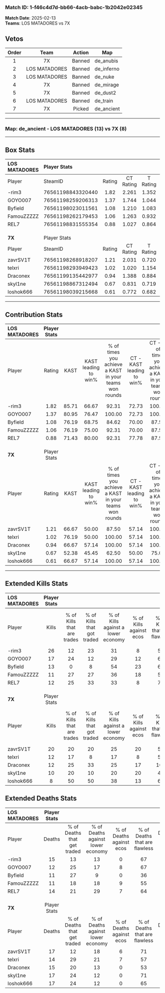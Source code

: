 ### Match ID: 1-f46c4d7d-bb66-4acb-babc-1b2042e02345  
**Match Date**: 2025-02-13  
**Teams**: LOS MATADORES vs 7X  

## Vetos  

| Order | Team | Action | Map |
| :---: | :--: | :----: | --- |
| 1 | 7X | Banned | de_anubis |
| 2 | LOS MATADORES | Banned | de_inferno |
| 3 | LOS MATADORES | Banned | de_nuke |
| 4 | 7X | Banned | de_mirage |
| 5 | 7X | Banned | de_dust2 |
| 6 | LOS MATADORES | Banned | de_train |
| 7 | 7X | Picked | de_ancient |

---  

### **Map**: de_ancient - LOS MATADORES (13) vs 7X (8)  
---  

## Box Stats  

| **LOS MATADORES** | Player Stats      |        |           |          |       |       |       |         |        |      |     |
| :- | :- | :-: | :-: | :-: | :-: | :-: | :-: | :-: | :-: | :-: | :-: |
| Player            | SteamID           | Rating | CT Rating | T Rating | KAST  |  ADR  | Kills | Assists | Deaths | K/D  | HS% |
| -rim3             | 76561198843320440 |  1.82  |   2.261   |  1.352   | 85.71 | 129.1 |  26   |    6    |   15   | 1.73 | 65  |
| GOYO007           | 76561198259206313 |  1.37  |   1.744   |  1.044   | 80.95 | 88.3  |  17   |    8    |   12   | 1.42 | 47  |
| Byfield           | 76561198023011561 |  1.08  |   1.210   |  1.083   | 76.19 | 61.0  |  13   |    2    |   11   | 1.18 | 38  |
| FamouZZZZZ        | 76561198262179453 |  1.06  |   1.263   |  0.932   | 76.19 | 74.0  |  11   |    6    |   11   | 1.00 | 36  |
| REL7              | 76561198831555354 |  0.88  |   1.027   |  0.864   | 71.43 | 46.9  |  12   |    2    |   14   | 0.86 | 58  |
|                   |                   |        |           |          |       |       |       |         |        |      |     |
|                   |                   |        |           |          |       |       |       |         |        |      |     |
|                   |                   |        |           |          |       |       |       |         |        |      |     |
| **7X**            | Player Stats      |        |           |          |       |       |       |         |        |      |     |
| Player            | SteamID           | Rating | CT Rating | T Rating | KAST  |  ADR  | Kills | Assists | Deaths | K/D  | HS% |
| zavrSV1T          | 76561198268918207 |  1.21  |   2.031   |  0.720   | 66.67 | 84.4  |  20   |    1    |   17   | 1.18 | 50  |
| telxri            | 76561198293949423 |  1.02  |   1.020   |  1.154   | 76.19 | 73.5  |  12   |    6    |   14   | 0.86 | 66  |
| Draconex          | 76561199135442977 |  0.94  |   1.388   |  0.884   | 66.67 | 78.5  |  12   |    6    |   15   | 0.80 | 66  |
| skyl1ne           | 76561198867312494 |  0.67  |   0.831   |  0.719   | 52.38 | 65.0  |  10   |    7    |   17   | 0.59 | 60  |
| loshok666         | 76561198039215668 |  0.61  |   0.772   |  0.682   | 66.67 | 46.2  |   8   |    3    |   17   | 0.47 | 62  |
---  

## Contribution Stats  

| **LOS MATADORES** | Player Stats |       |                      |                                                        |                           |                                                             |                          |                                                            |
| :- | :-: | :-: | :-: | :-: | :-: | :-: | :-: | :-: |
| Player            |    Rating    | KAST  | KAST leading to win% | % of times you achieve a KAST in your teams won rounds | CT - KAST leading to win% | CT - % of times you achieve a KAST in your teams won rounds | T - KAST leading to win% | T - % of times you achieve a KAST in your teams won rounds |
| -rim3             |     1.82     | 85.71 |        66.67         |                         92.31                          |           72.73           |                           100.00                            |          57.14           |                           80.00                            |
| GOYO007           |     1.37     | 80.95 |        76.47         |                         100.00                         |           72.73           |                           100.00                            |          83.33           |                           100.00                           |
| Byfield           |     1.08     | 76.19 |        68.75         |                         84.62                          |           70.00           |                            87.50                            |          66.67           |                           80.00                            |
| FamouZZZZZ        |     1.06     | 76.19 |        75.00         |                         92.31                          |           70.00           |                            87.50                            |          83.33           |                           100.00                           |
| REL7              |     0.88     | 71.43 |        80.00         |                         92.31                          |           77.78           |                            87.50                            |          83.33           |                           100.00                           |
|                   |              |       |                      |                                                        |                           |                                                             |                          |                                                            |
|                   |              |       |                      |                                                        |                           |                                                             |                          |                                                            |
|                   |              |       |                      |                                                        |                           |                                                             |                          |                                                            |
| **7X**            | Player Stats |       |                      |                                                        |                           |                                                             |                          |                                                            |
| Player            |    Rating    | KAST  | KAST leading to win% | % of times you achieve a KAST in your teams won rounds | CT - KAST leading to win% | CT - % of times you achieve a KAST in your teams won rounds | T - KAST leading to win% | T - % of times you achieve a KAST in your teams won rounds |
| zavrSV1T          |     1.21     | 66.67 |        50.00         |                         87.50                          |           57.14           |                           100.00                            |          42.86           |                           75.00                            |
| telxri            |     1.02     | 76.19 |        50.00         |                         100.00                         |           57.14           |                           100.00                            |          44.44           |                           100.00                           |
| Draconex          |     0.94     | 66.67 |        57.14         |                         100.00                         |           57.14           |                           100.00                            |          57.14           |                           100.00                           |
| skyl1ne           |     0.67     | 52.38 |        45.45         |                         62.50                          |           50.00           |                            75.00                            |          40.00           |                           50.00                            |
| loshok666         |     0.61     | 66.67 |        57.14         |                         100.00                         |           57.14           |                           100.00                            |          57.14           |                           100.00                           |
---  

## Extended Kills Stats  

| **LOS MATADORES** | Player Stats |                            |                            |                                    |                         |                              |                                 |                                       |                    |           |
| :- | :-: | :-: | :-: | :-: | :-: | :-: | :-: | :-: | :-: | :-: |
| Player            |    Kills     | % of Kills that are trades | % of Kills that got traded | % of Kills against a lower economy | % of Kills against ecos | % of Kills that are flawless | % of Kills that are close duels | % of Kills that are assisted by flash | Pistol Round Kills | AWP Kills |
| -rim3             |      26      |             12             |             23             |                 31                 |            8            |              58              |                0                |                   4                   |         1          |     0     |
| GOYO007           |      17      |             24             |             12             |                 29                 |           12            |              65              |                0                |                   6                   |         2          |     0     |
| Byfield           |      13      |             0              |             8              |                 54                 |           23            |              62              |                0                |                   8                   |         0          |     7     |
| FamouZZZZZ        |      11      |             27             |             27             |                 36                 |           18            |              55              |                0                |                   0                   |         2          |     0     |
| REL7              |      12      |             25             |             33             |                 33                 |            8            |              75              |                8                |                   0                   |         2          |     0     |
|                   |              |                            |                            |                                    |                         |                              |                                 |                                       |                    |           |
|                   |              |                            |                            |                                    |                         |                              |                                 |                                       |                    |           |
|                   |              |                            |                            |                                    |                         |                              |                                 |                                       |                    |           |
| **7X**            | Player Stats |                            |                            |                                    |                         |                              |                                 |                                       |                    |           |
| Player            |    Kills     | % of Kills that are trades | % of Kills that got traded | % of Kills against a lower economy | % of Kills against ecos | % of Kills that are flawless | % of Kills that are close duels | % of Kills that are assisted by flash | Pistol Round Kills | AWP Kills |
| zavrSV1T          |      20      |             20             |             20             |                 25                 |           20            |              55              |                0                |                  10                   |         1          |     2     |
| telxri            |      12      |             17             |             8              |                 17                 |            8            |              50              |                0                |                   0                   |         2          |     0     |
| Draconex          |      12      |             25             |             33             |                 25                 |           17            |             100              |                8                |                   0                   |         5          |     0     |
| skyl1ne           |      10      |             20             |             10             |                 20                 |           20            |              40              |               10                |                   0                   |         0          |     0     |
| loshok666         |      8       |             50             |             50             |                 38                 |           13            |              63              |               13                |                   0                   |         0          |     0     |
## Extended Deaths Stats  

| **LOS MATADORES** | Player Stats |                             |                                   |                          |                               |                            |                           |               |
| :- | :-: | :-: | :-: | :-: | :-: | :-: | :-: | :-: |
| Player            |    Deaths    | % of Deaths that get traded | % of Deaths against lower economy | % of Deaths against ecos | % of Deaths that are flawless | % of Deaths that are close | % of Deaths while blinded | Deaths to AWP |
| -rim3             |      15      |             13              |                13                 |            0             |              67               |             13             |            13             |       1       |
| GOYO007           |      12      |             25              |                17                 |            8             |              67               |             0              |             0             |       0       |
| Byfield           |      11      |             27              |                 9                 |            0             |              36               |             9              |             0             |       0       |
| FamouZZZZZ        |      11      |             18              |                18                 |            9             |              55               |             0              |             0             |       0       |
| REL7              |      14      |             21              |                29                 |            7             |              64               |             0              |             0             |       1       |
|                   |              |                             |                                   |                          |                               |                            |                           |               |
|                   |              |                             |                                   |                          |                               |                            |                           |               |
|                   |              |                             |                                   |                          |                               |                            |                           |               |
| **7X**            | Player Stats |                             |                                   |                          |                               |                            |                           |               |
| Player            |    Deaths    | % of Deaths that get traded | % of Deaths against lower economy | % of Deaths against ecos | % of Deaths that are flawless | % of Deaths that are close | % of Deaths while blinded | Deaths to AWP |
| zavrSV1T          |      17      |             12              |                18                 |            6             |              71               |             0              |             0             |       1       |
| telxri            |      14      |             29              |                21                 |            7             |              57               |             0              |             0             |       3       |
| Draconex          |      15      |             20              |                13                 |            0             |              53               |             0              |             7             |       0       |
| skyl1ne           |      17      |             24              |                12                 |            0             |              71               |             0              |             6             |       1       |
| loshok666         |      17      |             24              |                12                 |            0             |              65               |             6              |             6             |       2       |
